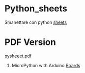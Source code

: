 # Python_sheets
Smanettare con python [sheets](https://www.pythonsheets.com/)

# PDF Version
[pysheeet.pdf](https://github.com/lmsd23/python_sheets/files/10468305/pysheeet.pdf)


1. MicroPython with Arduino [Boards](https://docs.arduino.cc/learn/programming/arduino-and-python)
